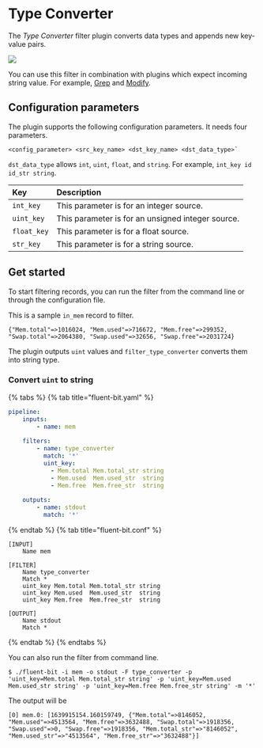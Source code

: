 # Type Converter

The _Type Converter_ filter plugin converts data types and appends new key-value pairs.

<img referrerpolicy="no-referrer-when-downgrade" src="https://static.scarf.sh/a.png?x-pxid=8984f540-d95a-462b-8a08-09f72f5fab63" />

You can use this filter in combination with plugins which expect incoming string value. For example, [Grep](grep.md) and [Modify](modify.md).

## Configuration parameters

The plugin supports the following configuration parameters. It needs four parameters.

```text
<config_parameter> <src_key_name> <dst_key_name> <dst_data_type>`
```

`dst_data_type` allows `int`, `uint`, `float`, and `string`. For example, `int_key id id_str string`.

| Key | Description |
| :--- | :--- |
| `int_key` | This parameter is for an integer source.|
| `uint_key` | This parameter is for an unsigned integer source.|
| `float_key` | This parameter is for a float source.|
| `str_key` | This parameter is for a string source.|

## Get started

To start filtering records, you can run the filter from the command line or through the configuration file.

This is a sample `in_mem` record to filter.

```text
{"Mem.total"=>1016024, "Mem.used"=>716672, "Mem.free"=>299352, "Swap.total"=>2064380, "Swap.used"=>32656, "Swap.free"=>2031724}
```

The plugin outputs `uint` values and `filter_type_converter` converts them into string type.

### Convert `uint` to string

{% tabs %}
{% tab title="fluent-bit.yaml" %}

```yaml
pipeline:
    inputs:
        - name: mem
    
    filters:
        - name: type_converter
          match: '*'
          uint_key:
            - Mem.total Mem.total_str string
            - Mem.used  Mem.used_str  string
            - Mem.free  Mem.free_str  string
    
    outputs:
        - name: stdout
          match: '*'
```

{% endtab %}
{% tab title="fluent-bit.conf" %}

```text
[INPUT]
    Name mem

[FILTER]
    Name type_converter
    Match *
    uint_key Mem.total Mem.total_str string
    uint_key Mem.used  Mem.used_str  string
    uint_key Mem.free  Mem.free_str  string

[OUTPUT]
    Name stdout
    Match *
```

{% endtab %}
{% endtabs %}

You can also run the filter from command line.

```shell
$ ./fluent-bit -i mem -o stdout -F type_converter -p 'uint_key=Mem.total Mem.total_str string' -p 'uint_key=Mem.used Mem.used_str string' -p 'uint_key=Mem.free Mem.free_str string' -m '*'
```

The output will be

```text
[0] mem.0: [1639915154.160159749, {"Mem.total"=>8146052, "Mem.used"=>4513564, "Mem.free"=>3632488, "Swap.total"=>1918356, "Swap.used"=>0, "Swap.free"=>1918356, "Mem.total_str"=>"8146052", "Mem.used_str"=>"4513564", "Mem.free_str"=>"3632488"}]
```